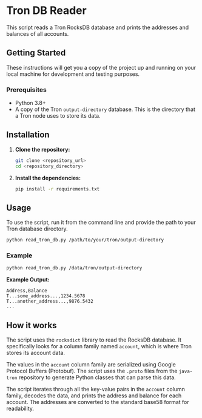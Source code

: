 # Tron DB Reader

This script reads a Tron RocksDB database and prints the addresses and balances of all accounts.

## Getting Started

These instructions will get you a copy of the project up and running on your local machine for development and testing purposes.

### Prerequisites

*   Python 3.8+
*   A copy of the Tron `output-directory` database. This is the directory that a Tron node uses to store its data.

## Installation

1.  **Clone the repository:**
    ```bash
    git clone <repository_url>
    cd <repository_directory>
    ```

2.  **Install the dependencies:**
    ```bash
    pip install -r requirements.txt
    ```

## Usage

To use the script, run it from the command line and provide the path to your Tron database directory.

```bash
python read_tron_db.py /path/to/your/tron/output-directory
```

### Example

```bash
python read_tron_db.py /data/tron/output-directory
```

**Example Output:**

```
Address,Balance
T...some_address...,1234.5678
T...another_address...,9876.5432
...
```

## How it works

The script uses the `rocksdict` library to read the RocksDB database. It specifically looks for a column family named `account`, which is where Tron stores its account data.

The values in the `account` column family are serialized using Google Protocol Buffers (Protobuf). The script uses the `.proto` files from the `java-tron` repository to generate Python classes that can parse this data.

The script iterates through all the key-value pairs in the `account` column family, decodes the data, and prints the address and balance for each account. The addresses are converted to the standard base58 format for readability.
